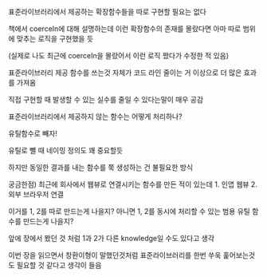 표준라이브러리에서 제공하는 확장함수들을 따로 구현할 필요는 없다

책에서 coerceIn에 대해 설명하는데 이런 확장함수의 존재를 몰랐다면 아마 따로 범위에 맞추는 로직을 구현했을 듯

(실제로 나도 최근에 coerceIn을 몰랐어서 이런 로직 짰다가 수정한 적 있음)

표준라이브러리 제공 함수를 쓰는것 자체가 코드 라인 줄이는 거 이상으로 더 많은 효과를 가져옴

직접 구현할 때 발생할 수 있는 실수를 줄일 수 있다는말이 매우 공감

표준라이브러리에서 제공하지 않는 함수는 어떻게 처리하나?

유틸함수로 빼자!

유틸로 뺄 때 네이밍 정의도 꽤 중요할듯

하지만 동일한 결과를 내는 함수를 쭉 생성하는 건 불필요한 방식

궁금한점) 최근에 회사에서 웹뷰로 연결시키는 함수를 만든 적이 있는데 1. 인앱 웹뷰 2. 외부 브라우저 연결

이거를 1, 2를 따로 만드는게 나을지? 아니면 1, 2를 동시에 처리할 수 있는 범용 유틸 함수를 만드는게 나을지?

앞에 장에서 봤던 것 처럼 1과 2가 다른 knowledge일 수도 있다고 생각

이번 장을 읽으면서 창환이형이 말했던것처럼 표준라이브러리를 한번 쑤욱 훑어보는것도 필요할 것 같다고 생각이 들음
